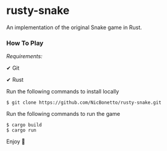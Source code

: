 # rusty-snake
An implementation of the original Snake game in Rust.


### How To Play
*Requirements:* 

  &#x2714; Git
  
  &#x2714; Rust
  
Run the following commands to install locally
```
$ git clone https://github.com/NicBonetto/rusty-snake.git
```

Run the following commands to run the game
```
$ cargo build
$ cargo run
```

Enjoy &#128013;	
